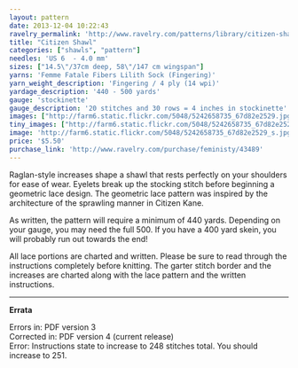 ```yaml
---
layout: pattern
date: 2013-12-04 10:22:43
ravelry_permalink: 'http://www.ravelry.com/patterns/library/citizen-shawl'
title: "Citizen Shawl"
categories: ["shawls", "pattern"]
needles: 'US 6  - 4.0 mm'
sizes: ["14.5\"/37cm deep, 58\"/147 cm wingspan"]
yarns: 'Femme Fatale Fibers Lilith Sock (Fingering)'
yarn_weight_description: 'Fingering / 4 ply (14 wpi)'
yardage_description: '440 - 500 yards'
gauge: 'stockinette'
gauge_description: '20 stitches and 30 rows = 4 inches in stockinette'
images: ["http://farm6.static.flickr.com/5048/5242658735_67d82e2529.jpg", "http://farm6.static.flickr.com/5161/5242658777_76fd3c9276.jpg", "http://farm6.static.flickr.com/5081/5242658519_cf049d2949.jpg", "http://farm6.static.flickr.com/5287/5243253090_f6ed896a56.jpg", "http://farm6.static.flickr.com/5204/5242658573_b277b896ba.jpg", "http://images4-d.ravelrycache.com/uploads/MariaO/42356414/dsc01634_medium.jpg", "http://images4.ravelrycache.com/uploads/MariaO/42356386/dsc01602_medium.jpg"]
tiny_images: ["http://farm6.static.flickr.com/5048/5242658735_67d82e2529_s.jpg", "http://farm6.static.flickr.com/5161/5242658777_76fd3c9276_s.jpg", "http://farm6.static.flickr.com/5081/5242658519_cf049d2949_s.jpg", "http://farm6.static.flickr.com/5287/5243253090_f6ed896a56_s.jpg", "http://farm6.static.flickr.com/5204/5242658573_b277b896ba_s.jpg", "http://images4.ravelrycache.com/uploads/MariaO/42356414/dsc01634_square.jpg", "http://images4-d.ravelrycache.com/uploads/MariaO/42356386/dsc01602_square.jpg"]
image: 'http://farm6.static.flickr.com/5048/5242658735_67d82e2529_s.jpg'
price: '$5.50'
purchase_link: 'http://www.ravelry.com/purchase/feministy/43489'
---
```

<p>Raglan-style increases shape a shawl that rests perfectly on your shoulders for ease of wear. Eyelets break up the stocking stitch before beginning a geometric lace design. The geometric lace pattern was inspired by the architecture of the sprawling manner in Citizen Kane.</p>

<p>As written, the pattern will require a minimum of 440 yards. Depending on your gauge, you may need the full 500. If you have a 400 yard skein, you will probably run out towards the end!</p>

<p>All lace portions are charted and written. Please be sure to read through the instructions completely before knitting. The garter stitch border and the increases are charted along with the lace pattern and the written instructions.</p>
<hr />
<p><strong>Errata</strong></p>

<p>Errors in: PDF version 3 <br />Corrected in: PDF version 4 (current release) <br />Error: Instructions state to increase to 248 stitches total. You should increase to 251.</p>